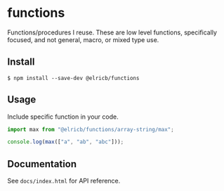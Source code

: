 # functions

Functions/procedures I reuse.  These are low level functions, specifically focused, and not general, macro, or mixed type use.

## Install

```
$ npm install --save-dev @elricb/functions
```

## Usage

Include specific function in your code.

```js
import max from "@elricb/functions/array-string/max";

console.log(max(["a", "ab", "abc"]));
```

## Documentation

See `docs/index.html` for API reference.
